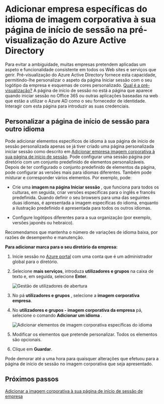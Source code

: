 <properties
pageTitle="Adicionar empresa específicas do idioma de imagem corporativa à sua página de início de sessão na pré-visualização do Azure Active Directory | Microsoft Azure"
description="Saiba como adicionar uma empresa específicas do idioma de imagem corporativa imagens e texto para uma página de início de sessão no Azure"
services="active-directory"
documentationCenter=""
authors="curtand"
manager="femila"
editor=""/>

<tags
ms.service="active-directory"
ms.workload="identity"
ms.tgt_pltfrm="na"
ms.devlang="na"
ms.topic="article"
ms.date="09/12/2016"
ms.author="curtand"/>

# <a name="add-language-specific-company-branding-to-your-sign-in-page-in-the-azure-active-directory-preview"></a>Adicionar empresa específicas do idioma de imagem corporativa à sua página de início de sessão na pré-visualização do Azure Active Directory

Para evitar a ambiguidade, muitas empresas pretendem aplicadas um aspeto e funcionalidade consistente em todos os Web sites e serviços que gerir. Pré-visualização do Azure Active Directory fornece esta capacidade, permitindo-lhe personalizar o aspeto da página Iniciar sessão com o seu logótipo da empresa e esquemas de cores personalizado. [Qual é a pré-visualização?](active-directory-preview-explainer.md) A página de início de sessão no está a página que aparece quando iniciar sessão no Office 365 ou outras aplicações baseadas na web que estão a utilizar o Azure AD como o seu fornecedor de identidade. Interagir com esta página para introduzir as suas credenciais.

## <a name="customizing-the-sign-in-page-for-another-language"></a>Personalizar a página de início de sessão para outro idioma

Pode adicionar elementos específicos de idioma à sua página de início de sessão personalizada apenas se já tiver criado uma página personalizada iniciar sessão como descrito em [Adicionar empresa imagem corporativa à sua página de início de sessão](active-directory-branding-custom-signon-azure-portal.md). Pode configurar uma sessão página por diretório com um conjunto predefinido de elementos personalizáveis. Depois de ter configurado o conjunto predefinido de elementos da página, pode configurar as versões mais para idiomas diferentes. Também pode misturar e corresponder vários elementos. Por exemplo, pode:

- Crie uma **imagem na página Iniciar sessão** , que funciona para todos os culturas, em seguida, criar versões específicas para o inglês e francês predefinida. Quando definir o seu browsers para uma das seguintes duas idiomas, é apresentada a imagem específicas do idioma, enquanto a ilustração predefinido é apresentada para todos os outros idiomas.

- Configure logótipos diferentes para a sua organização (por exemplo, versões japonês ou hebraico).

Recomendamos que mantenha o número de variações de idioma baixa, por razões de desempenho e manutenção.

**Para adicionar marca para o seu diretório da empresa:**

1.  Inicie sessão no [Azure portal](https://portal.azure.com) com uma conta que é um administrador global para o diretório.

2.  Selecione **mais serviços**, introduza **utilizadores e grupos** na caixa de texto e, em seguida, selecione **Enter**.

    ![Gestão de utilizadores de abertura](./media/active-directory-branding-localize-azure-portal/user-management.png)

3. No pá **utilizadores e grupos** , selecione a **imagem corporativa empresa**.

4. No **utilizadores e grupos - imagem corporativa da empresa** pá, selecione o comando **Adicionar um idioma** .

    ![Adicionar elementos de imagem corporativa específicas do idioma](./media/active-directory-branding-localize-azure-portal/add-language.png)

5. Modificar os elementos que pretende personalizar. Todos os elementos são opcionais.

6. Clique em **Guardar**.

Pode demorar até a uma hora para quaisquer alterações que efetuou para a página de início de sessão no imagem corporativa que seja apresentado.

## <a name="next-steps"></a>Próximos passos

[Adicionar a imagem corporativa à sua página de início de sessão de empresa](active-directory-branding-custom-signon-azure-portal.md)
